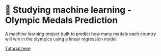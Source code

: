 # 🏅 Studying machine learning - Olympic Medals Prediction
A machine learning project built to predict how many medals each country will win in the olympics using a linear regression model.

[Tutorial here](https://www.youtube.com/watch?v=Hr06nSA-qww) 
